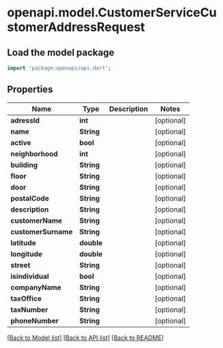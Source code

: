 # openapi.model.CustomerServiceCustomerAddressRequest

## Load the model package
```dart
import 'package:openapi/api.dart';
```

## Properties
Name | Type | Description | Notes
------------ | ------------- | ------------- | -------------
**adressId** | **int** |  | [optional] 
**name** | **String** |  | [optional] 
**active** | **bool** |  | [optional] 
**neighborhood** | **int** |  | [optional] 
**building** | **String** |  | [optional] 
**floor** | **String** |  | [optional] 
**door** | **String** |  | [optional] 
**postalCode** | **String** |  | [optional] 
**description** | **String** |  | [optional] 
**customerName** | **String** |  | [optional] 
**customerSurname** | **String** |  | [optional] 
**latitude** | **double** |  | [optional] 
**longitude** | **double** |  | [optional] 
**street** | **String** |  | [optional] 
**isindividual** | **bool** |  | [optional] 
**companyName** | **String** |  | [optional] 
**taxOffice** | **String** |  | [optional] 
**taxNumber** | **String** |  | [optional] 
**phoneNumber** | **String** |  | [optional] 

[[Back to Model list]](../README.md#documentation-for-models) [[Back to API list]](../README.md#documentation-for-api-endpoints) [[Back to README]](../README.md)


